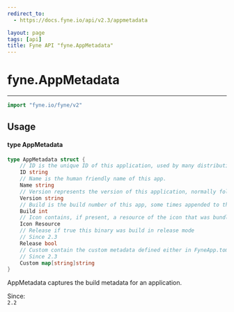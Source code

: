 ```yaml
---
redirect_to:
  - https://docs.fyne.io/api/v2.3/appmetadata

layout: page
tags: [api]
title: Fyne API "fyne.AppMetadata"
---
```



# fyne.AppMetadata
---
```go
import "fyne.io/fyne/v2"
```

## Usage

#### type AppMetadata

```go
type AppMetadata struct {
	// ID is the unique ID of this application, used by many distribution platforms.
	ID string
	// Name is the human friendly name of this app.
	Name string
	// Version represents the version of this application, normally following semantic versioning.
	Version string
	// Build is the build number of this app, some times appended to the version number.
	Build int
	// Icon contains, if present, a resource of the icon that was bundled at build time.
	Icon Resource
	// Release if true this binary was build in release mode
	// Since 2.3
	Release bool
	// Custom contain the custom metadata defined either in FyneApp.toml or on the compile command line
	// Since 2.3
	Custom map[string]string
}
```

AppMetadata captures the build metadata for an application.


<div class="since">Since: <code>
2.2</code></div>
